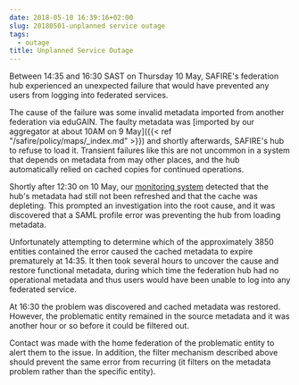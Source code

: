 ```yaml
---
date: 2018-05-10 16:39:16+02:00
slug: 20180501-unplanned service outage
tags:
  - outage
title: Unplanned Service Outage
---
```

Between 14:35 and 16:30 SAST on Thursday 10 May, SAFIRE's federation hub
experienced an unexpected failure that would have prevented any users
from logging into federated services. <!--more-->

The cause of the failure was some invalid metadata imported from
another federation via eduGAIN. The faulty metadata was [imported by our
aggregator at about 10AM on 9 May]({{< ref "/safire/policy/maps/_index.md" >}})
and shortly afterwards, SAFIRE's hub to refuse to load it. Transient
failures like this are not uncommon in a system that depends on metadata
from may other places, and the hub automatically relied on cached copies
for continued operations.

Shortly after 12:30 on 10 May, our [monitoring
system](https://monitor.safire.ac.za/) detected that the hub's metadata
had still not been refreshed and that the cache was depleting. This
prompted an investigation into the root cause, and it was discovered
that a SAML profile error was preventing the hub from loading metadata.

Unfortunately attempting to determine which of the approximately 3850
entities contained the error caused the cached metadata to expire
prematurely at 14:35. It then took several hours to uncover the cause
and restore functional metadata, during which time the federation hub
had no operational metadata and thus users would have been unable to
log into any federated service.

At 16:30 the problem was discovered and cached metadata was restored.
However, the problematic entity remained in the source metadata and
it was another hour or so before it could be filtered out.

Contact was made with the home federation of the problematic entity to
alert them to the issue. In addition, the filter mechanism described
above should prevent the same error from recurring (it filters on the
metadata problem rather than the specific entity).
